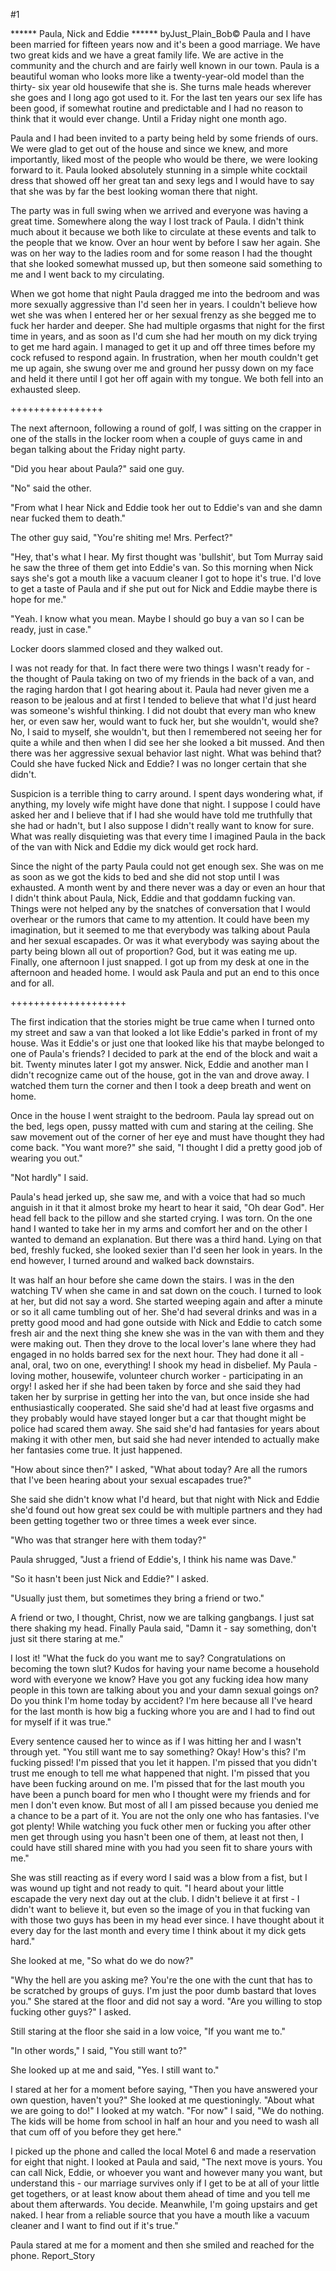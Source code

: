 #1 

 

 ****** Paula, Nick and Eddie ****** byJust_Plain_Bob© Paula and I have been married for fifteen years now and it's been a good marriage. We have two great kids and we have a great family life. We are active in the community and the church and are fairly well known in our town. Paula is a beautiful woman who looks more like a twenty-year-old model than the thirty- six year old housewife that she is. She turns male heads wherever she goes and I long ago got used to it. For the last ten years our sex life has been good, if somewhat routine and predictable and I had no reason to think that it would ever change. Until a Friday night one month ago. 

 Paula and I had been invited to a party being held by some friends of ours. We were glad to get out of the house and since we knew, and more importantly, liked most of the people who would be there, we were looking forward to it. Paula looked absolutely stunning in a simple white cocktail dress that showed off her great tan and sexy legs and I would have to say that she was by far the best looking woman there that night. 

 The party was in full swing when we arrived and everyone was having a great time. Somewhere along the way I lost track of Paula. I didn't think much about it because we both like to circulate at these events and talk to the people that we know. Over an hour went by before I saw her again. She was on her way to the ladies room and for some reason I had the thought that she looked somewhat mussed up, but then someone said something to me and I went back to my circulating. 

 When we got home that night Paula dragged me into the bedroom and was more sexually aggressive than I'd seen her in years. I couldn't believe how wet she was when I entered her or her sexual frenzy as she begged me to fuck her harder and deeper. She had multiple orgasms that night for the first time in years, and as soon as I'd cum she had her mouth on my dick trying to get me hard again. I managed to get it up and off three times before my cock refused to respond again. In frustration, when her mouth couldn't get me up again, she swung over me and ground her pussy down on my face and held it there until I got her off again with my tongue. We both fell into an exhausted sleep. 

 ++++++++++++++++ 

 The next afternoon, following a round of golf, I was sitting on the crapper in one of the stalls in the locker room when a couple of guys came in and began talking about the Friday night party. 

 "Did you hear about Paula?" said one guy. 

 "No" said the other. 

 "From what I hear Nick and Eddie took her out to Eddie's van and she damn near fucked them to death." 

 The other guy said, "You're shiting me! Mrs. Perfect?" 

 "Hey, that's what I hear. My first thought was 'bullshit', but Tom Murray said he saw the three of them get into Eddie's van. So this morning when Nick says she's got a mouth like a vacuum cleaner I got to hope it's true. I'd love to get a taste of Paula and if she put out for Nick and Eddie maybe there is hope for me." 

 "Yeah. I know what you mean. Maybe I should go buy a van so I can be ready, just in case." 

 Locker doors slammed closed and they walked out. 

 I was not ready for that. In fact there were two things I wasn't ready for - the thought of Paula taking on two of my friends in the back of a van, and the raging hardon that I got hearing about it. Paula had never given me a reason to be jealous and at first I tended to believe that what I'd just heard was someone's wishful thinking. I did not doubt that every man who knew her, or even saw her, would want to fuck her, but she wouldn't, would she? No, I said to myself, she wouldn't, but then I remembered not seeing her for quite a while and then when I did see her she looked a bit mussed. And then there was her aggressive sexual behavior last night. What was behind that? Could she have fucked Nick and Eddie? I was no longer certain that she didn't. 

 Suspicion is a terrible thing to carry around. I spent days wondering what, if anything, my lovely wife might have done that night. I suppose I could have asked her and I believe that if I had she would have told me truthfully that she had or hadn't, but I also suppose I didn't really want to know for sure. What was really disquieting was that every time I imagined Paula in the back of the van with Nick and Eddie my dick would get rock hard. 

 Since the night of the party Paula could not get enough sex. She was on me as soon as we got the kids to bed and she did not stop until I was exhausted. A month went by and there never was a day or even an hour that I didn't think about Paula, Nick, Eddie and that goddamn fucking van. Things were not helped any by the snatches of conversation that I would overhear or the rumors that came to my attention. It could have been my imagination, but it seemed to me that everybody was talking about Paula and her sexual escapades. Or was it what everybody was saying about the party being blown all out of proportion? God, but it was eating me up. Finally, one afternoon I just snapped. I got up from my desk at one in the afternoon and headed home. I would ask Paula and put an end to this once and for all. 

 ++++++++++++++++++++ 

 The first indication that the stories might be true came when I turned onto my street and saw a van that looked a lot like Eddie's parked in front of my house. Was it Eddie's or just one that looked like his that maybe belonged to one of Paula's friends? I decided to park at the end of the block and wait a bit. Twenty minutes later I got my answer. Nick, Eddie and another man I didn't recognize came out of the house, got in the van and drove away. I watched them turn the corner and then I took a deep breath and went on home. 

 Once in the house I went straight to the bedroom. Paula lay spread out on the bed, legs open, pussy matted with cum and staring at the ceiling. She saw movement out of the corner of her eye and must have thought they had come back. "You want more?" she said, "I thought I did a pretty good job of wearing you out." 

 "Not hardly" I said. 

 Paula's head jerked up, she saw me, and with a voice that had so much anguish in it that it almost broke my heart to hear it said, "Oh dear God". Her head fell back to the pillow and she started crying. I was torn. On the one hand I wanted to take her in my arms and comfort her and on the other I wanted to demand an explanation. But there was a third hand. Lying on that bed, freshly fucked, she looked sexier than I'd seen her look in years. In the end however, I turned around and walked back downstairs. 

 It was half an hour before she came down the stairs. I was in the den watching TV when she came in and sat down on the couch. I turned to look at her, but did not say a word. She started weeping again and after a minute or so it all came tumbling out of her. She'd had several drinks and was in a pretty good mood and had gone outside with Nick and Eddie to catch some fresh air and the next thing she knew she was in the van with them and they were making out. Then they drove to the local lover's lane where they had engaged in no holds barred sex for the next hour. They had done it all - anal, oral, two on one, everything! I shook my head in disbelief. My Paula - loving mother, housewife, volunteer church worker - participating in an orgy! I asked her if she had been taken by force and she said they had taken her by surprise in getting her into the van, but once inside she had enthusiastically cooperated. She said she'd had at least five orgasms and they probably would have stayed longer but a car that thought might be police had scared them away. She said she'd had fantasies for years about making it with other men, but said she had never intended to actually make her fantasies come true. It just happened. 

 "How about since then?" I asked, "What about today? Are all the rumors that I've been hearing about your sexual escapades true?" 

 She said she didn't know what I'd heard, but that night with Nick and Eddie she'd found out how great sex could be with multiple partners and they had been getting together two or three times a week ever since. 

 "Who was that stranger here with them today?" 

 Paula shrugged, "Just a friend of Eddie's, I think his name was Dave." 

 "So it hasn't been just Nick and Eddie?" I asked. 

 "Usually just them, but sometimes they bring a friend or two." 

 A friend or two, I thought, Christ, now we are talking gangbangs. I just sat there shaking my head. Finally Paula said, "Damn it - say something, don't just sit there staring at me." 

 I lost it! "What the fuck do you want me to say? Congratulations on becoming the town slut? Kudos for having your name become a household word with everyone we know? Have you got any fucking idea how many people in this town are talking about you and your damn sexual goings on? Do you think I'm home today by accident? I'm here because all I've heard for the last month is how big a fucking whore you are and I had to find out for myself if it was true." 

 Every sentence caused her to wince as if I was hitting her and I wasn't through yet. "You still want me to say something? Okay! How's this? I'm fucking pissed! I'm pissed that you let it happen. I'm pissed that you didn't trust me enough to tell me what happened that night. I'm pissed that you have been fucking around on me. I'm pissed that for the last mouth you have been a punch board for men who I thought were my friends and for men I don't even know. But most of all I am pissed because you denied me a chance to be a part of it. You are not the only one who has fantasies. I've got plenty! While watching you fuck other men or fucking you after other men get through using you hasn't been one of them, at least not then, I could have still shared mine with you had you seen fit to share yours with me." 

 She was still reacting as if every word I said was a blow from a fist, but I was wound up tight and not ready to quit. "I heard about your little escapade the very next day out at the club. I didn't believe it at first - I didn't want to believe it, but even so the image of you in that fucking van with those two guys has been in my head ever since. I have thought about it every day for the last month and every time I think about it my dick gets hard." 

 She looked at me, "So what do we do now?" 

 "Why the hell are you asking me? You're the one with the cunt that has to be scratched by groups of guys. I'm just the poor dumb bastard that loves you." She stared at the floor and did not say a word. "Are you willing to stop fucking other guys?" I asked. 

 Still staring at the floor she said in a low voice, "If you want me to." 

 "In other words," I said, "You still want to?" 

 She looked up at me and said, "Yes. I still want to." 

 I stared at her for a moment before saying, "Then you have answered your own question, haven't you?" She looked at me questioningly. "About what we are going to do!" I looked at my watch. "For now" I said, "We do nothing. The kids will be home from school in half an hour and you need to wash all that cum off of you before they get here." 

 I picked up the phone and called the local Motel 6 and made a reservation for eight that night. I looked at Paula and said, "The next move is yours. You can call Nick, Eddie, or whoever you want and however many you want, but understand this - our marriage survives only if I get to be at all of your little get togethers, or at least know about them ahead of time and you tell me about them afterwards. You decide. Meanwhile, I'm going upstairs and get naked. I hear from a reliable source that you have a mouth like a vacuum cleaner and I want to find out if it's true." 

 Paula stared at me for a moment and then she smiled and reached for the phone. Report_Story 